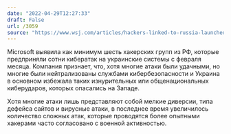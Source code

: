 ```yaml
---
date: "2022-04-29T12:27:33"
draft: False
url: /3059
source: "https://www.wsj.com/articles/hackers-linked-to-russia-launched-hundreds-of-cyberattacks-in-ukraine-microsoft-says-11651078821?st=7zvfyeyqnfxyrup&reflink=share_mobilewebshare"
---
```


Microsoft выявила как минимум шесть хакерских групп из РФ, которые предприняли сотни кибератак на украинские системы с февраля месяца. Компания признает, что, хотя многие атаки были удачными, но многие были нейтрализованы службами кибербезопасности и Украина в основном избежала таких изнурительных или общенациональных киберударов, которых опасались на Западе.

Хотя многие атаки лишь представляют собой мелкие диверсии, типа дефейса сайтов и вирусные атаки, в последнее время увеличилось количество сложных атак, которые проводятся более опытными хакерами часто согласовано с военной активностью.
